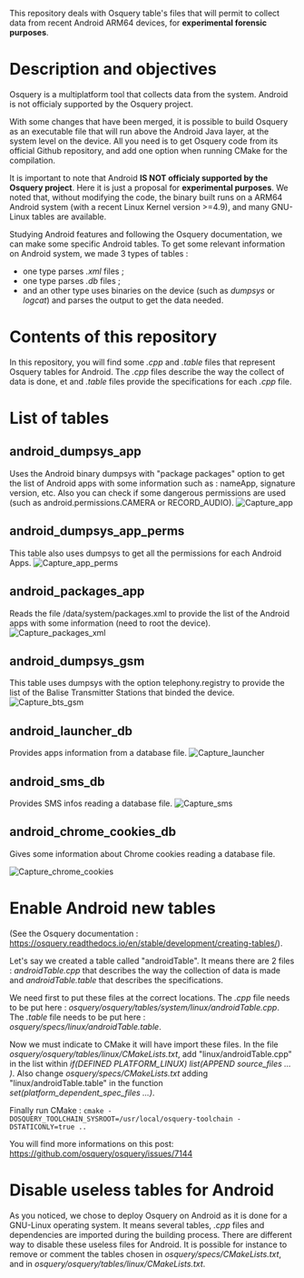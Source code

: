 This repository deals with Osquery table's files that will permit to collect data from recent Android ARM64 devices, for **experimental forensic purposes**.

# Description and objectives

Osquery is a multiplatform tool that collects data from the system. 
Android is not officialy supported by the Osquery project.

With some changes that have been merged, it is possible to build Osquery as an executable file that will run above the Android Java layer, at the system level on the device. 
All you need is to get Osquery code from its official Github repository, and add one option when running CMake for the compilation. 

It is important to note that Android **IS NOT officialy supported by the Osquery project**. Here it is just a proposal for **experimental purposes**.
We noted that, without modifying the code, the binary built runs on a ARM64 Android system (with a recent Linux Kernel version >=4.9), and many GNU-Linux tables are available. 

Studying Android features and following the Osquery documentation, we can make some specific Android tables.
To get some relevant information on Android system, we made 3 types of tables : 
- one type parses *.xml* files ;
- one type parses *.db* files ;
- and an other type uses binaries on the device (such as *dumpsys* or *logcat*) and parses the output to get the data needed.

# Contents of this repository

In this repository, you will find some *.cpp* and *.table* files that represent Osquery tables for Android.
The *.cpp* files describe the way the collect of data is done, et and *.table* files provide the specifications for each *.cpp* file.

# List of tables

## android_dumpsys_app 
Uses the Android binary dumpsys with "package packages" option to get the list of Android apps with some information such as : nameApp, signature version, etc. Also you can check if some dangerous permissions are used (such as android.permissions.CAMERA or RECORD_AUDIO).
![Capture_app](https://user-images.githubusercontent.com/85172899/131817299-826176d2-5eb7-429e-bc6c-e324e7c2fe23.PNG)


## android_dumpsys_app_perms 
This table also uses dumpsys to get all the permissions for each Android Apps.
![Capture_app_perms](https://user-images.githubusercontent.com/85172899/131818094-56a75b98-0ea8-4061-a730-5b89af3a2270.PNG)


## android_packages_app 
Reads the file /data/system/packages.xml to provide the list of the Android apps with some information (need to root the device).
![Capture_packages_xml](https://user-images.githubusercontent.com/85172899/131812759-c9ab5677-8cb2-436d-ac3d-9dbfccaf21f9.PNG)


## android_dumpsys_gsm 
This table uses dumpsys with the option telephony.registry to provide the list of the Balise Transmitter Stations that binded the device.
![Capture_bts_gsm](https://user-images.githubusercontent.com/85172899/131813911-cd763d51-44f7-4359-bb85-d51b02fbd55d.PNG)

## android_launcher_db
Provides apps information from a database file.
![Capture_launcher](https://user-images.githubusercontent.com/85172899/131815595-5b8331a1-4a12-4547-91bd-ca0a600b3eee.PNG)


## android_sms_db
Provides SMS infos reading a database file.
![Capture_sms](https://user-images.githubusercontent.com/85172899/131812835-a3e1fcbc-294e-43a0-b3e9-1c5ad9e10b8b.PNG)


## android_chrome_cookies_db
Gives some information about Chrome cookies reading a database file.

![Capture_chrome_cookies](https://user-images.githubusercontent.com/85172899/131815569-a7613e9d-44b6-423a-bf50-3bcb7de6c982.PNG)

# Enable Android new tables

(See the Osquery documentation : https://osquery.readthedocs.io/en/stable/development/creating-tables/).

Let's say we created a table called "androidTable". It means there are 2 files : *androidTable.cpp* that describes the way the collection of data is made and *androidTable.table* that describes the specifications.

We need first to put these files at the correct locations. The *.cpp* file needs to be put here : *osquery/osquery/tables/system/linux/androidTable.cpp*. The *.table* file needs to be put here : *osquery/specs/linux/androidTable.table*.

Now we must indicate to CMake it will have import these files. In the file *osquery/osquery/tables/linux/CMakeLists.txt*, add "linux/androidTable.cpp" in the list within *if(DEFINED PLATFORM_LINUX) list(APPEND source_files ... )*. Also change *osquery/specs/CMakeLists.txt* adding "linux/androidTable.table" in the function *set(platform_dependent_spec_files ...)*.

Finally run CMake :
`cmake -DOSQUERY_TOOLCHAIN_SYSROOT=/usr/local/osquery-toolchain -DSTATICONLY=true ..`

You will find more informations on this post: https://github.com/osquery/osquery/issues/7144

# Disable useless tables for Android

As you noticed, we chose to deploy Osquery on Android as it is done for a GNU-Linux operating system. It means several tables, *.cpp* files and dependencies are imported during the building process. There are different way to disable these useless files for Android. It is possible for instance to remove or comment the tables chosen in *osquery/specs/CMakeLists.txt*, and in *osquery/osquery/tables/linux/CMakeLists.txt*.
